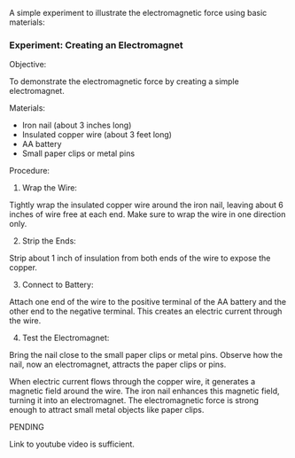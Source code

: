 A simple experiment to illustrate the electromagnetic force using basic materials:

### Experiment: Creating an Electromagnet

Objective:

To demonstrate the electromagnetic force by creating a simple electromagnet.

Materials:

- Iron nail (about 3 inches long)
- Insulated copper wire (about 3 feet long)
- AA battery
- Small paper clips or metal pins

Procedure:

1. Wrap the Wire:

Tightly wrap the insulated copper wire around the iron nail, leaving about 6 inches of wire free at each end. Make sure to wrap the wire in one direction only.

2. Strip the Ends:

Strip about 1 inch of insulation from both ends of the wire to expose the copper.

3. Connect to Battery:

Attach one end of the wire to the positive terminal of the AA battery and the other end to the negative terminal. This creates an electric current through the wire.

4. Test the Electromagnet:

Bring the nail close to the small paper clips or metal pins. Observe how the nail, now an electromagnet, attracts the paper clips or pins.

When electric current flows through the copper wire, it generates a magnetic field around the wire. The iron nail enhances this magnetic field, turning it into an electromagnet. The electromagnetic force is strong enough to attract small metal objects like paper clips.

PENDING

Link to youtube video is sufficient.
